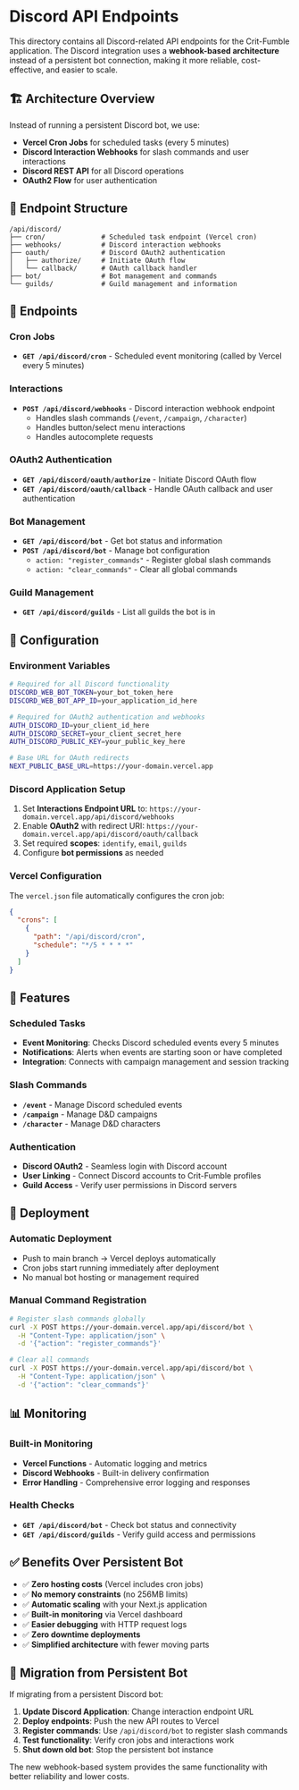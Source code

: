 # Discord API Endpoints

This directory contains all Discord-related API endpoints for the Crit-Fumble application. The Discord integration uses a **webhook-based architecture** instead of a persistent bot connection, making it more reliable, cost-effective, and easier to scale.

## 🏗️ Architecture Overview

Instead of running a persistent Discord bot, we use:
- **Vercel Cron Jobs** for scheduled tasks (every 5 minutes)
- **Discord Interaction Webhooks** for slash commands and user interactions
- **Discord REST API** for all Discord operations
- **OAuth2 Flow** for user authentication

## 📁 Endpoint Structure

```
/api/discord/
├── cron/              # Scheduled task endpoint (Vercel cron)
├── webhooks/          # Discord interaction webhooks  
├── oauth/             # Discord OAuth2 authentication
│   ├── authorize/     # Initiate OAuth flow
│   └── callback/      # OAuth callback handler
├── bot/               # Bot management and commands
└── guilds/            # Guild management and information
```

## 🔗 Endpoints

### Cron Jobs
- **`GET /api/discord/cron`** - Scheduled event monitoring (called by Vercel every 5 minutes)

### Interactions
- **`POST /api/discord/webhooks`** - Discord interaction webhook endpoint
  - Handles slash commands (`/event`, `/campaign`, `/character`)
  - Handles button/select menu interactions
  - Handles autocomplete requests

### OAuth2 Authentication
- **`GET /api/discord/oauth/authorize`** - Initiate Discord OAuth flow
- **`GET /api/discord/oauth/callback`** - Handle OAuth callback and user authentication

### Bot Management
- **`GET /api/discord/bot`** - Get bot status and information
- **`POST /api/discord/bot`** - Manage bot configuration
  - `action: "register_commands"` - Register global slash commands
  - `action: "clear_commands"` - Clear all global commands

### Guild Management
- **`GET /api/discord/guilds`** - List all guilds the bot is in

## 🔧 Configuration

### Environment Variables
```bash
# Required for all Discord functionality
DISCORD_WEB_BOT_TOKEN=your_bot_token_here
DISCORD_WEB_BOT_APP_ID=your_application_id_here

# Required for OAuth2 authentication and webhooks
AUTH_DISCORD_ID=your_client_id_here
AUTH_DISCORD_SECRET=your_client_secret_here
AUTH_DISCORD_PUBLIC_KEY=your_public_key_here

# Base URL for OAuth redirects
NEXT_PUBLIC_BASE_URL=https://your-domain.vercel.app
```

### Discord Application Setup
1. Set **Interactions Endpoint URL** to: `https://your-domain.vercel.app/api/discord/webhooks`
2. Enable **OAuth2** with redirect URI: `https://your-domain.vercel.app/api/discord/oauth/callback`
3. Set required **scopes**: `identify`, `email`, `guilds`
4. Configure **bot permissions** as needed

### Vercel Configuration
The `vercel.json` file automatically configures the cron job:

```json
{
  "crons": [
    {
      "path": "/api/discord/cron",
      "schedule": "*/5 * * * *"
    }
  ]
}
```

## 🎯 Features

### Scheduled Tasks
- **Event Monitoring**: Checks Discord scheduled events every 5 minutes
- **Notifications**: Alerts when events are starting soon or have completed
- **Integration**: Connects with campaign management and session tracking

### Slash Commands
- **`/event`** - Manage Discord scheduled events
- **`/campaign`** - Manage D&D campaigns  
- **`/character`** - Manage D&D characters

### Authentication
- **Discord OAuth2** - Seamless login with Discord account
- **User Linking** - Connect Discord accounts to Crit-Fumble profiles
- **Guild Access** - Verify user permissions in Discord servers

## 🚀 Deployment

### Automatic Deployment
- Push to main branch → Vercel deploys automatically
- Cron jobs start running immediately after deployment
- No manual bot hosting or management required

### Manual Command Registration
```bash
# Register slash commands globally
curl -X POST https://your-domain.vercel.app/api/discord/bot \
  -H "Content-Type: application/json" \
  -d '{"action": "register_commands"}'

# Clear all commands
curl -X POST https://your-domain.vercel.app/api/discord/bot \
  -H "Content-Type: application/json" \
  -d '{"action": "clear_commands"}'
```

## 📊 Monitoring

### Built-in Monitoring
- **Vercel Functions** - Automatic logging and metrics
- **Discord Webhooks** - Built-in delivery confirmation
- **Error Handling** - Comprehensive error logging and responses

### Health Checks
- **`GET /api/discord/bot`** - Check bot status and connectivity
- **`GET /api/discord/guilds`** - Verify guild access and permissions

## ✅ Benefits Over Persistent Bot

- ✅ **Zero hosting costs** (Vercel includes cron jobs)
- ✅ **No memory constraints** (no 256MB limits)
- ✅ **Automatic scaling** with your Next.js application
- ✅ **Built-in monitoring** via Vercel dashboard
- ✅ **Easier debugging** with HTTP request logs
- ✅ **Zero downtime deployments** 
- ✅ **Simplified architecture** with fewer moving parts

## 🔄 Migration from Persistent Bot

If migrating from a persistent Discord bot:

1. **Update Discord Application**: Change interaction endpoint URL
2. **Deploy endpoints**: Push the new API routes to Vercel
3. **Register commands**: Use `/api/discord/bot` to register slash commands
4. **Test functionality**: Verify cron jobs and interactions work
5. **Shut down old bot**: Stop the persistent bot instance

The new webhook-based system provides the same functionality with better reliability and lower costs.